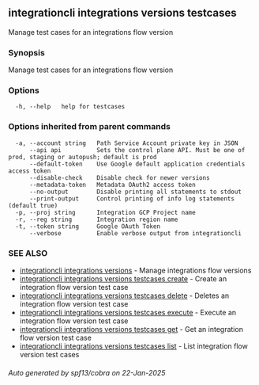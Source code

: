 ## integrationcli integrations versions testcases

Manage test cases for an integrations flow version

### Synopsis

Manage test cases for an integrations flow version

### Options

```
  -h, --help   help for testcases
```

### Options inherited from parent commands

```
  -a, --account string   Path Service Account private key in JSON
      --api api          Sets the control plane API. Must be one of prod, staging or autopush; default is prod
      --default-token    Use Google default application credentials access token
      --disable-check    Disable check for newer versions
      --metadata-token   Metadata OAuth2 access token
      --no-output        Disable printing all statements to stdout
      --print-output     Control printing of info log statements (default true)
  -p, --proj string      Integration GCP Project name
  -r, --reg string       Integration region name
  -t, --token string     Google OAuth Token
      --verbose          Enable verbose output from integrationcli
```

### SEE ALSO

* [integrationcli integrations versions](integrationcli_integrations_versions.md)	 - Manage integrations flow versions
* [integrationcli integrations versions testcases create](integrationcli_integrations_versions_testcases_create.md)	 - Create an integration flow version test case
* [integrationcli integrations versions testcases delete](integrationcli_integrations_versions_testcases_delete.md)	 - Deletes an integration flow version test case
* [integrationcli integrations versions testcases execute](integrationcli_integrations_versions_testcases_execute.md)	 - Execute an integration flow version test case
* [integrationcli integrations versions testcases get](integrationcli_integrations_versions_testcases_get.md)	 - Get an integration flow version test case
* [integrationcli integrations versions testcases list](integrationcli_integrations_versions_testcases_list.md)	 - List integration flow version test cases

###### Auto generated by spf13/cobra on 22-Jan-2025
